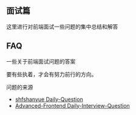 ##  面试篇
这里进行对前端面试一些问题的集中总结和解答

## FAQ
一些关于前端面试问题的答案

要有些执着，才会有努力前行的方向。

问题的来源
- [shfshanyue Daily-Question](https://github.com/shfshanyue/Daily-Question)
- [Advanced-Frontend Daily-Interview-Question](https://github.com/Advanced-Frontend/Daily-Interview-Question)